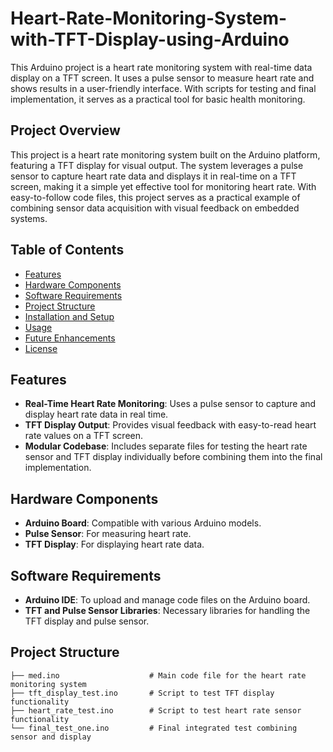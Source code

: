 # Heart-Rate-Monitoring-System-with-TFT-Display-using-Arduino
This Arduino project is a heart rate monitoring system with real-time data display on a TFT screen. It uses a pulse sensor to measure heart rate and shows results in a user-friendly interface. With scripts for testing and final implementation, it serves as a practical tool for basic health monitoring.

## Project Overview
This project is a heart rate monitoring system built on the Arduino platform, featuring a TFT display for visual output. The system leverages a pulse sensor to capture heart rate data and displays it in real-time on a TFT screen, making it a simple yet effective tool for monitoring heart rate. With easy-to-follow code files, this project serves as a practical example of combining sensor data acquisition with visual feedback on embedded systems.

## Table of Contents
- [Features](#features)
- [Hardware Components](#hardware-components)
- [Software Requirements](#software-requirements)
- [Project Structure](#project-structure)
- [Installation and Setup](#installation-and-setup)
- [Usage](#usage)
- [Future Enhancements](#future-enhancements)
- [License](#license)

## Features
- **Real-Time Heart Rate Monitoring**: Uses a pulse sensor to capture and display heart rate data in real time.
- **TFT Display Output**: Provides visual feedback with easy-to-read heart rate values on a TFT screen.
- **Modular Codebase**: Includes separate files for testing the heart rate sensor and TFT display individually before combining them into the final implementation.

## Hardware Components
- **Arduino Board**: Compatible with various Arduino models.
- **Pulse Sensor**: For measuring heart rate.
- **TFT Display**: For displaying heart rate data.

## Software Requirements
- **Arduino IDE**: To upload and manage code files on the Arduino board.
- **TFT and Pulse Sensor Libraries**: Necessary libraries for handling the TFT display and pulse sensor.

## Project Structure
```plaintext
├── med.ino                    # Main code file for the heart rate monitoring system
├── tft_display_test.ino       # Script to test TFT display functionality
├── heart_rate_test.ino        # Script to test heart rate sensor functionality
└── final_test_one.ino         # Final integrated test combining sensor and display
